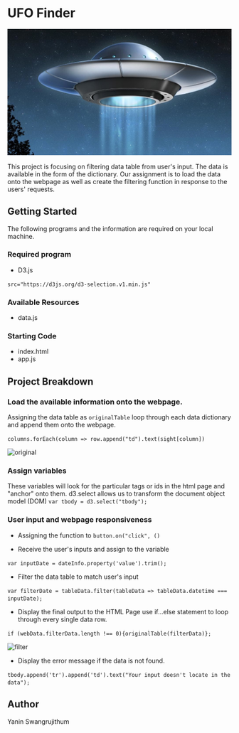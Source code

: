 # UFO Finder
![UFO](Images/UFO.png)

This project is focusing on filtering data table from user's input. The data is available in the form of the dictionary. Our assignment is to load the data onto the webpage as well as create the filtering function in response to the users' requests. 
## Getting Started
The following programs and the information are required on your local machine. 
### Required program
* D3.js

```src="https://d3js.org/d3-selection.v1.min.js"```
### Available Resources
* data.js
### Starting Code
* index.html
* app.js
## Project Breakdown 
### Load the available information onto the webpage. 
Assigning the data table as ```originalTable```
loop through each data dictionary and append them onto the webpage. 

```columns.forEach(column => row.append("td").text(sight[column])```

![original](Images/OriginalTable.png)

### Assign variables
These variables will look for the particular tags or ids in the html page and "anchor" onto them. 
d3.select allows us to transform the document object model (DOM) 
```var tbody = d3.select("tbody");```

### User input and webpage responsiveness 
* Assigning the function to ```button.on("click", ()```

* Receive the user's inputs and assign to the variable 

```var inputDate = dateInfo.property('value').trim();```
* Filter the data table to match user's input

```var filterDate = tableData.filter(tableData => tableData.datetime === inputDate);```

* Display the final output to the HTML Page 
use if...else statement to loop through every single data row. 

```if (webData.filterData.length !== 0){originalTable(filterData)};``` 

![filter](Images/filterTable.png)

* Display the error message if the data is not found. 

```tbody.append('tr').append('td').text("Your input doesn't locate in the data");```

## Author
Yanin Swangrujithum 
